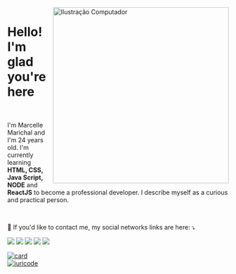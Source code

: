 <img src="https://raw.githubusercontent.com/MicaelliMedeiros/micaellimedeiros/master/image/computer-illustration.png" min-width="400px" max-width="400px" width="400px" align="right" alt="Ilustração Computador">
<h1 align="left"> Hello! I'm glad you're here </h1>
<br>
<p align="left"> 
  I'm Marcelle Marichal and I'm 24 years old. I'm currently learning <strong> HTML, CSS, Java Script, NODE</strong> and <strong> ReactJS</strong> to become a professional developer. I describe myself as a curious and practical person. 
</p>

<br>


<p align="left">
  💌 If you'd like to contact me, my social networks links are here: ⤵️
</p>

<p align="left">
  <a href="mailto:marichaldarosa@gmail.com" alt="Gmail">
  <img src="https://img.shields.io/badge/-Gmail-FF0000?style=flat-square&labelColor=FF0000&logo=gmail&logoColor=white&link=LINK-DO-SEU-EMAIL" /></a>

  <a href="https://www.linkedin.com/in/marcelle-marichal-a270a3198/" alt="Linkedin">
  <img src="https://img.shields.io/badge/-Linkedin-0e76a8?style=flat-square&logo=Linkedin&logoColor=white&link=LINK-DO-SEU-LINKEDIN" /></a>

  <a href="https://wa.me/qr/XT4T336YLCNVC1" alt="WhatsApp">
  <img src="https://img.shields.io/badge/-WhatsApp-25d366?style=flat-square&labelColor=25d366&logo=whatsapp&logoColor=white&link=API-DO-SEU-WHATSAPP"/></a>

  <a href="https://www.facebook.com/marichalmarcelle/" alt="Facebook">
  <img src="https://img.shields.io/badge/-Facebook-3b5998?style=flat-square&labelColor=3b5998&logo=facebook&logoColor=white&link=LINK-DO-SEU-FACEBOOK"/></a>

  <a href="https://www.instagram.com/marcellemarichal/" alt="Instagram">
  <img src="https://img.shields.io/badge/-Instagram-DF0174?style=flat-square&labelColor=DF0174&logo=instagram&logoColor=white&link=LINK-DO-SEU-INSTAGRAM"/></a>
</p>  

[![card](https://github-readme-stats.vercel.app/api?username=marcellemarichal&theme=radical&show_icons=true)](https://github.com/marcellemarichal/) 
<br>
[![iuricode](https://github-readme-stats.vercel.app/api/top-langs/?username=marcellemarichal&hide=html&layout=compact&theme=radical)](https://github.com/marcellemarichal/)
